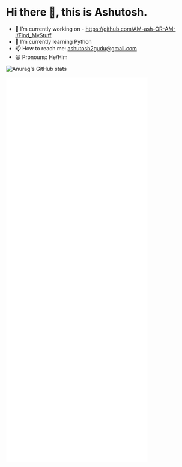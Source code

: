# Hi there 👋, this is Ashutosh.

- 🔭 I’m currently working on - https://github.com/AM-ash-OR-AM-I/Find_MyStuff
- 🌱 I’m currently learning Python
- 📫 How to reach me: ashutosh2gudu@gmail.com
- 😄 Pronouns: He/Him
<!-- - 👯 I’m looking to collaborate on ... -->
<!-- - 🤔 I’m looking for help with ... -->
<!-- - 💬 Ask me about ... -->
<!-- - ⚡ Fun fact: ... -->

![Anurag's GitHub stats](https://github-readme-stats.vercel.app/api?username=AM-ash-OR-AM-I&show_icons=true&theme=dracula)

![Metrics](https://github.com/AM-ash-OR-AM-I/AM-ash-OR-AM-I/blob/main/github-metrics.svg)
